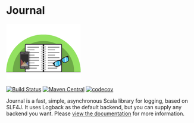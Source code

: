 # Journal

![image](docs/src/site/img/logo.png)

[![Build Status](https://travis-ci.org/Verizon/journal.svg?branch=master)](https://travis-ci.org/Verizon/journal)
[![Maven Central](https://maven-badges.herokuapp.com/maven-central/io.verizon.journal/core_2.11/badge.svg)](https://maven-badges.herokuapp.com/maven-central/io.verizon.journal/core_2.11)
[![codecov](https://codecov.io/gh/Verizon/journal/branch/master/graph/badge.svg)](https://codecov.io/gh/Verizon/journal)

Journal is a fast, simple, asynchronous Scala library for logging, based on SLF4J. It uses Logback as the default backend, but you can supply any backend you want. Please [view the documentation](http://verizon.github.io/journal/) for more information.
